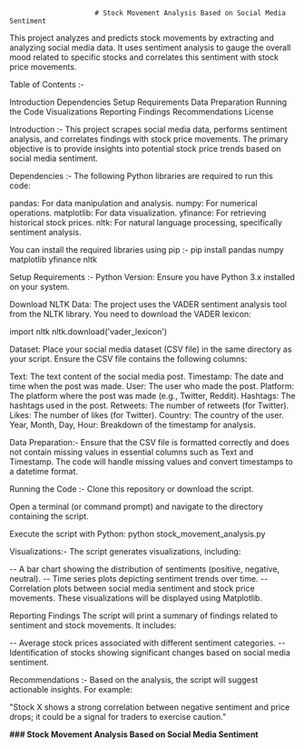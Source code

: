                          # Stock Movement Analysis Based on Social Media Sentiment

This project analyzes and predicts stock movements by extracting and analyzing social media data. It uses sentiment analysis to gauge the overall mood related to specific stocks and correlates this sentiment with stock price movements.


Table of Contents :-

Introduction
Dependencies
Setup Requirements
Data Preparation
Running the Code
Visualizations
Reporting Findings
Recommendations
License

Introduction :-
This project scrapes social media data, performs sentiment analysis, and correlates findings with stock price movements. The primary objective is to provide insights into potential stock price trends based on social media sentiment.

Dependencies :-
The following Python libraries are required to run this code:

pandas: For data manipulation and analysis.
numpy: For numerical operations.
matplotlib: For data visualization.
yfinance: For retrieving historical stock prices.
nltk: For natural language processing, specifically sentiment analysis.

You can install the required libraries using pip :-
pip install pandas numpy matplotlib yfinance nltk


Setup Requirements :-
Python Version: Ensure you have Python 3.x installed on your system.

Download NLTK Data: The project uses the VADER sentiment analysis tool from the NLTK library. You need to download the VADER lexicon:

import nltk
nltk.download('vader_lexicon')

Dataset: Place your social media dataset (CSV file) in the same directory as your script. Ensure the CSV file contains the following columns:

Text: The text content of the social media post.
Timestamp: The date and time when the post was made.
User: The user who made the post.
Platform: The platform where the post was made (e.g., Twitter, Reddit).
Hashtags: The hashtags used in the post.
Retweets: The number of retweets (for Twitter).
Likes: The number of likes (for Twitter).
Country: The country of the user.
Year, Month, Day, Hour: Breakdown of the timestamp for analysis.

Data Preparation:-
Ensure that the CSV file is formatted correctly and does not contain missing values in essential columns such as Text and Timestamp. The code will handle missing values and convert timestamps to a datetime format.

Running the Code :-
Clone this repository or download the script.

Open a terminal (or command prompt) and navigate to the directory containing the script.

Execute the script with Python:
python stock_movement_analysis.py


Visualizations:-
The script generates visualizations, including:

-- A bar chart showing the distribution of sentiments (positive, negative, neutral).
-- Time series plots depicting sentiment trends over time.
-- Correlation plots between social media sentiment and stock price movements.
These visualizations will be displayed using Matplotlib.

Reporting Findings
The script will print a summary of findings related to sentiment and stock movements. It includes:

-- Average stock prices associated with different sentiment categories.
-- Identification of stocks showing significant changes based on social media sentiment.

Recommendations :-
Based on the analysis, the script will suggest actionable insights. For example:

"Stock X shows a strong correlation between negative sentiment and price drops; it could be a signal for traders to exercise caution."

**### **Stock Movement Analysis Based on Social Media Sentiment****


































